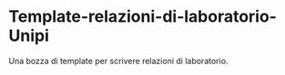 # Template-relazioni-di-laboratorio-Unipi
Una bozza di template per scrivere relazioni di laboratorio. 
